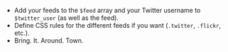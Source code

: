 - Add your feeds to the `$feed` array and your Twitter username to `$twitter_user` (as well as the feed).
- Define CSS rules for the different feeds if you want (`.twitter`, `.flickr`, etc.).
- Bring. It. Around. Town.
